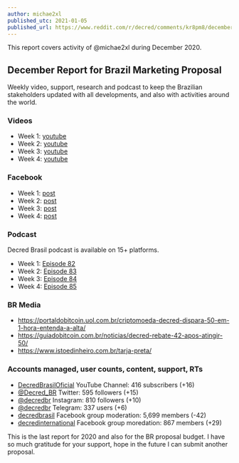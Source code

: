 ```yaml
---
author: michae2xl
published_utc: 2021-01-05
published_url: https://www.reddit.com/r/decred/comments/kr8pm8/december_report_for_brazil_proposal/
---
```


This report covers activity of @michae2xl during December 2020.

## December Report for Brazil Marketing Proposal

Weekly video, support, research and podcast to keep the Brazilian stakeholders updated with all developments, and also with activities around the world.

### Videos

- Week 1: [youtube](https://www.youtube.com/watch?v=W8QYE1zE3QY)
- Week 2: [youtube](https://www.youtube.com/watch?v=RrhY0BRrAxE)
- Week 3: [youtube](https://www.youtube.com/watch?v=jy5xbDqTayQ)
- Week 4: [youtube](https://www.youtube.com/watch?v=gudd6OV0aZ4)

### Facebook

- Week 1: [post](https://www.facebook.com/photo?fbid=3682616178461523)
- Week 2: [post](https://www.facebook.com/photo?fbid=3700862506636890)
- Week 3: [post](https://www.facebook.com/photo?fbid=3719726221417185)
- Week 4: [post](https://www.facebook.com/photo?fbid=3736658553057285)

### Podcast

Decred Brasil podcast is available on 15+ platforms.

- Week 1: [Episode 82](https://soundcloud.com/decredbrasil/ep82)
- Week 2: [Episode 83](https://soundcloud.com/decredbrasil/ep83)
- Week 3: [Episode 84](https://soundcloud.com/decredbrasil/ep84)
- Week 4: [Episode 85](https://soundcloud.com/decredbrasil/ep85)

### BR Media

- https://portaldobitcoin.uol.com.br/criptomoeda-decred-dispara-50-em-1-hora-entenda-a-alta/
- https://guiadobitcoin.com.br/noticias/decred-rebate-42-apos-atingir-50/
- https://www.istoedinheiro.com.br/tarja-preta/

### Accounts managed, user counts, content, support, RTs

- [DecredBrasilOficial](https://www.youtube.com/c/DecredBrasilOficial) YouTube Channel: 416 subscribers (+16)
- [@Decred_BR](https://twitter.com/decred_br) Twitter: 595 followers (+15)
- [@decredbr](https://www.instagram.com/decredbr/) Instagram: 810 followers (+10)
- [@decredbr](https://t.me/decredbr) Telegram: 337 users (+6)
- [decredbrasil](https://www.facebook.com/groups/decredbrasil/) Facebook group moderation: 5,699 members (-42)
- [decredinternational](https://www.facebook.com/groups/decredinternational) Facebook group moredation: 867 members (+29)

This is the last report for 2020 and also for the BR proposal budget. I have so much gratitude for your support, hope in the future I can submit another proposal.

